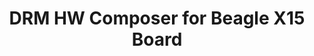 ---
categories:
- bkk19
description: Describing the process of adaptation AOSP DRM HWC to be used on Beagle
  X15 Board (4.14 kernel).
image:
  featured: 'true'
  path: /assets/images/featured-images/bkk19/BKK19-111.png
session_attendee_num: '5'
session_id: BKK19-111
session_room: Session Room 3 (Lotus 10)
session_slot:
  end_time: '2019-04-01 15:25:00'
  start_time: '2019-04-01 15:00:00'
session_speakers:
- speaker_bio: ''
  speaker_company: Texas Instruments
  speaker_image: /assets/images/speakers/placeholder.jpg
  speaker_location: ''
  speaker_name: Mykhailo Sopiha
  speaker_position: Android OS Engineer
  speaker_username: mykhailo.sopiha
session_track: Android
tag: session
tags:
- Multimedia
title: DRM HW Composer for Beagle X15 Board
---